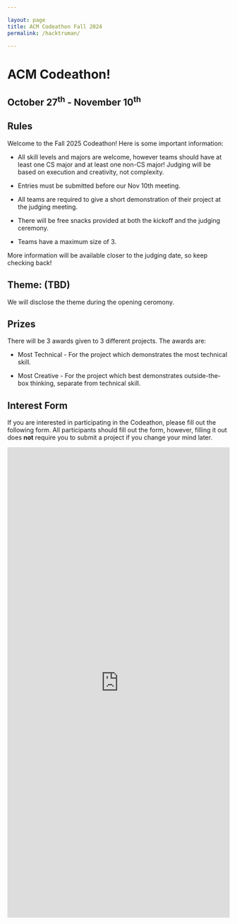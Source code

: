 ```yaml
---

layout: page
title: ACM Codeathon Fall 2024
permalink: /hacktruman/

---
```


# ACM Codeathon!

## October 27<sup>th</sup> - November 10<sup>th</sup>

## Rules

Welcome to the Fall 2025 Codeathon! Here is some important information: 

* All skill levels and majors are welcome, however teams should have at least one CS major and at least one non-CS major! Judging will be based on execution and creativity, not complexity. 

* Entries must be submitted before our Nov 10th meeting.

* All teams are required to give a short demonstration of their project at the judging meeting. 

* There will be free snacks provided at both the kickoff and the judging ceremony. 

* Teams have a maximum size of 3. 

More information will be available closer to the judging date, so keep checking back! 


## Theme: (TBD)

We will disclose the theme during the opening ceromony.

## Prizes

There will be 3 awards given to 3 different projects. The awards are: 

* Most Technical - For the project which demonstrates the most technical skill. 

* Most Creative - For the project which best demonstrates outside-the-box thinking, separate from technical skill. 

## Interest Form

If you are interested in participating in the Codeathon, please fill out the following form. All participants should fill out the form, however, filling it out does **not** require you to submit a project if you change your mind later. 

<iframe src="https://docs.google.com/forms/d/e/1FAIpQLSeBIYp1YcC8lYRIbY8aU_WVrEZkSPY8X6C84jKMni4UTBeGUA/viewform" width="100%" height="1067" frameborder="0" marginheight="0" marginwidth="0">Loading…</iframe>



[Interest]: https://docs.google.com/forms/d/e/1FAIpQLScIM4HGXZ-8UNUoMSpN8iEjjzb6z-Ado-xMkyV-NZ3caPP6EA/viewform?usp=sf_link
[Rubric]: {{site.baseurl}}/assets/hackathon/ACMHackathonInformation2023.pdf
[Submit]: https://forms.gle/BxQ8EGFBUMRZR3D48